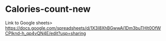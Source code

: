 # Calories-count-new
Link to Google sheets> https://docs.google.com/spreadsheets/d/1X3I8XhBGwwAi1Dm3buTHlt0OfWCPlknd-h_qp4vQN4E/edit?usp=sharing
